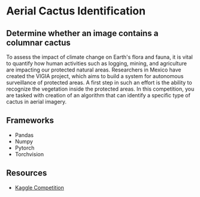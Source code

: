 # Aerial Cactus Identification
## Determine whether an image contains a columnar cactus

To assess the impact of climate change on Earth's flora and fauna, it is vital to quantify how human activities such as logging, mining, and agriculture are impacting our protected natural areas. Researchers in Mexico have created the VIGIA project, which aims to build a system for autonomous surveillance of protected areas. A first step in such an effort is the ability to recognize the vegetation inside the protected areas. In this competition, you are tasked with creation of an algorithm that can identify a specific type of cactus in aerial imagery.

## Frameworks
<ul>
    <li>Pandas
    <li>Numpy
    <li>Pytorch
    <li>Torchvision
</ul>

## Resources
<ul>
    <li><a href = "https://www.kaggle.com/c/aerial-cactus-identification/overview">Kaggle Competition</a>
</ul>
